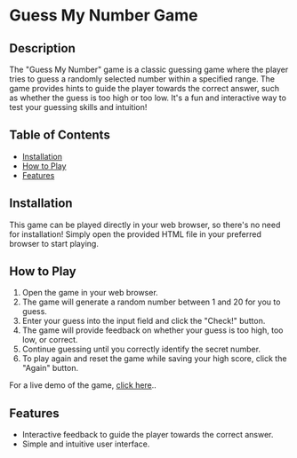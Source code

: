 # Guess My Number Game

## Description
The "Guess My Number" game is a classic guessing game where the player tries to guess a randomly selected number within a specified range. 
The game provides hints to guide the player towards the correct answer, such as whether the guess is too high or too low. It's a fun and interactive way to test your guessing skills and intuition!

## Table of Contents
- [Installation](#installation)
- [How to Play](#how-to-play)
- [Features](#features)

## Installation
This game can be played directly in your web browser, so there's no need for installation! Simply open the provided HTML file in your preferred browser to start playing. 

## How to Play
1. Open the game in your web browser.
2. The game will generate a random number between 1 and 20 for you to guess.
3. Enter your guess into the input field and click the "Check!" button.
4. The game will provide feedback on whether your guess is too high, too low, or correct.
5. Continue guessing until you correctly identify the secret number.
6. To play again and reset the game while saving your high score, click the "Again" button.

For a live demo of the game, [click here](https://katerynadudko.github.io/guess-my-number/)..


## Features
- Interactive feedback to guide the player towards the correct answer.
- Simple and intuitive user interface.
